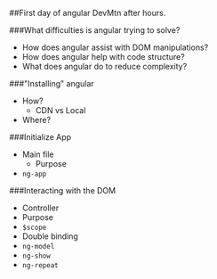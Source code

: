 ##First day of angular DevMtn after hours.

###What difficulties is angular trying to solve?
  - How does angular assist with DOM manipulations?
  - How does angular help with code structure?
  - What does angular do to reduce complexity?

###"Installing" angular
  - How?
    - CDN vs Local
  - Where?

###Initialize App
  - Main file
    - Purpose
  - `ng-app`

###Interacting with the DOM
 - Controller
  - Purpose
  - `$scope`
 - Double binding
 - `ng-model`
 - `ng-show`
 - `ng-repeat`
